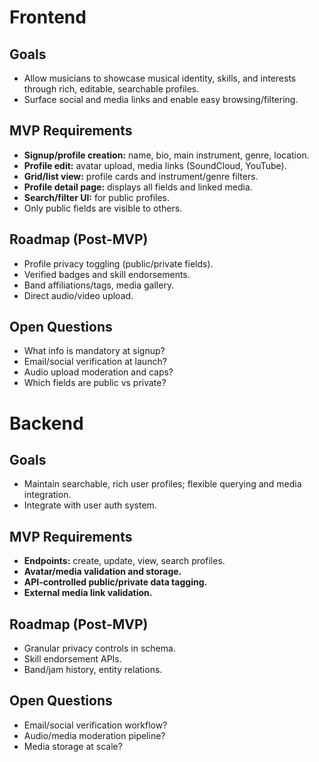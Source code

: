 # Frontend

## Goals

- Allow musicians to showcase musical identity, skills, and interests through rich, editable, searchable profiles.
- Surface social and media links and enable easy browsing/filtering.

## MVP Requirements

- **Signup/profile creation:** name, bio, main instrument, genre, location.
- **Profile edit:** avatar upload, media links (SoundCloud, YouTube).
- **Grid/list view:** profile cards and instrument/genre filters.
- **Profile detail page:** displays all fields and linked media.
- **Search/filter UI:** for public profiles.
- Only public fields are visible to others.

## Roadmap (Post-MVP)

- Profile privacy toggling (public/private fields).
- Verified badges and skill endorsements.
- Band affiliations/tags, media gallery.
- Direct audio/video upload.

## Open Questions

- What info is mandatory at signup?
- Email/social verification at launch?
- Audio upload moderation and caps?
- Which fields are public vs private?

# Backend

## Goals

- Maintain searchable, rich user profiles; flexible querying and media integration.
- Integrate with user auth system.

## MVP Requirements

- **Endpoints:** create, update, view, search profiles.
- **Avatar/media validation and storage.**
- **API-controlled public/private data tagging.**
- **External media link validation.**

## Roadmap (Post-MVP)

- Granular privacy controls in schema.
- Skill endorsement APIs.
- Band/jam history, entity relations.

## Open Questions

- Email/social verification workflow?
- Audio/media moderation pipeline?
- Media storage at scale?
